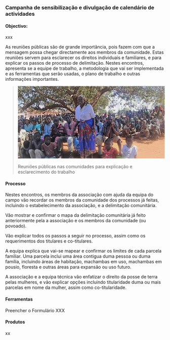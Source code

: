 ### Campanha de sensibilização e divulgação de calendário de actividades

#### **Objectivo:**

xxx

As reuniões públicas são de grande importância, pois fazem com que a mensagem possa chegar directamente aos membros da comunidade. Estas reuniões servem para esclarecer os direitos individuais e familiares, e para explicar os passos de processo de delimitação. Nestes encontros, apresenta se a equipe de trabalho, a metodologia que vai ser implementada e as ferramentas que serão usadas, o plano de trabalho e outras informações importantes.

> ![](/assets/meet_pic.jpg)
>
> Reuniões públicas nas comunidades para explicação e esclarecimento do trabalho

#### **Processo**

Nestes encontros, os membros da associação com ajuda da equipa do campo vão recordar os membros da comunidade dos processos já feitas, incluindo o estabelecimento da associação, e a delimitação comunitária.

Vão mostrar e confirmar o mapa da delimitação comunitária já feito anteriormente pela a associação e os membros da comunidade \(ou povoado\).

Vão explicar todos os passos a seguir no processo, assim como os requerimentos dos titulares e co-titulares.

A equipa explica que vai-se mapear e confirmar os limites de cada parcela familiar. Uma parcela inclui uma área contigua duma pessoa ou duma família, incluindo áreas de habitação, machambas em uso, machambas em pousio, floresta e outras áreas para expansão ou uso futuro.

A associação e a equipa técnica vão enfatizar o direito da posse de terra pelas mulheres, e vão explicar opções incluindo titularidade duma ou mais parcelas em nome da mulher, assim como co-titularidade.

#### **Ferramentas**

Preencher o Formulário XXX

#### **Produtos**

xx

